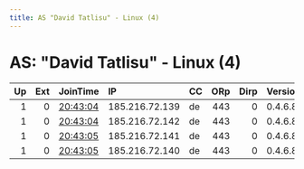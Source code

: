 ```yaml
---
title: AS "David Tatlisu" - Linux (4)
---
```


# AS: "David Tatlisu" - Linux (4)

|   Up |   Ext | JoinTime                                                                                              | IP             | CC   |   ORp |   Dirp | Version   | Contact          | Nickname   |   eFamMembers |
|-----:|------:|:------------------------------------------------------------------------------------------------------|:---------------|:-----|------:|-------:|:----------|:-----------------|:-----------|--------------:|
|    1 |     0 | [20:43:04](https://nusenu.github.io/OrNetStats/w/relay/CFD2895204AEAA82434363B55D9537B88CE6DEFD.html) | 185.216.72.139 | de   |   443 |      0 | 0.4.6.8   | tor@as212520.net | as212520   |             9 |
|    1 |     0 | [20:43:04](https://nusenu.github.io/OrNetStats/w/relay/F33D7A72F07490A8D8C9884130C5EECCD89EEFA8.html) | 185.216.72.142 | de   |   443 |      0 | 0.4.6.8   | tor@as212520.net | as212520   |             9 |
|    1 |     0 | [20:43:05](https://nusenu.github.io/OrNetStats/w/relay/C81FBEB6BFA5D17CC5730325C29F98AF00EECD4E.html) | 185.216.72.141 | de   |   443 |      0 | 0.4.6.8   | tor@as212520.net | as212520   |             9 |
|    1 |     0 | [20:43:05](https://nusenu.github.io/OrNetStats/w/relay/CB6F07BB3D81A32EF2569FC4E0511E36BF24C034.html) | 185.216.72.140 | de   |   443 |      0 | 0.4.6.8   | tor@as212520.net | as212520   |             9 |
